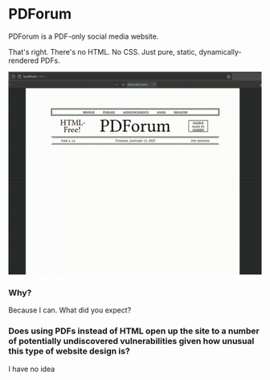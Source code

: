 # PDForum

PDForum is a PDF-only social media website.

That's right. There's no HTML. No CSS. Just pure, static, dynamically-rendered PDFs.

![Demo](https://github.com/GoldenStack/pdforum/blob/master/demo.gif)

### Why?

Because I can. What did you expect?

### Does using PDFs instead of HTML open up the site to a number of potentially undiscovered vulnerabilities given how unusual this type of website design is?

I have no idea